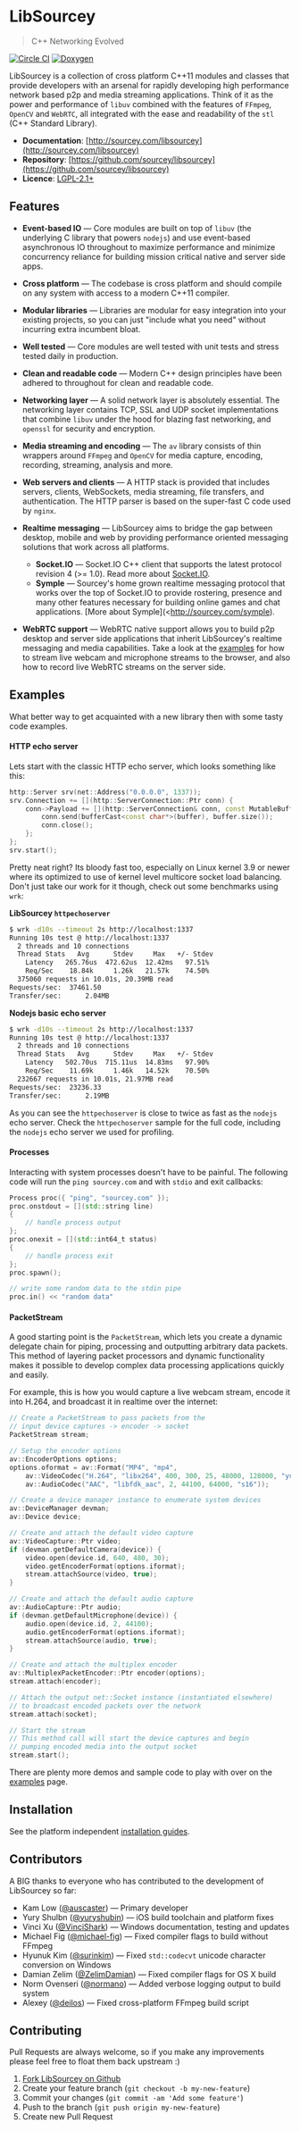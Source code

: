 # LibSourcey

> C++ Networking Evolved

[![Circle CI](https://circleci.com/gh/sourcey/libsourcey.svg?style=shield&circle-token=ab142562b19bb857de796d729aab28fa9df7682d)](https://circleci.com/gh/sourcey/libsourcey)
[![Doxygen](http://sourcey.com/images/doxygen.svg)](http://sourcey.com/libsourcey)

<!-- <img style="float:left;width:70px;margin-right:15px;margin-bottom:10px" src="http://sourcey.com/images/logos/libsourcey-80x80.png"> -->
LibSourcey is a collection of cross platform C++11 modules and classes that provide developers with an arsenal for rapidly developing high performance network based p2p and media streaming applications. Think of it as the power and performance of `libuv` combined with the features of `FFmpeg`, `OpenCV` and `WebRTC`, all integrated with the ease and readability of the `stl` (C++ Standard Library).

* **Documentation**: [http://sourcey.com/libsourcey](http://sourcey.com/libsourcey)  
* **Repository**: [https://github.com/sourcey/libsourcey](https://github.com/sourcey/libsourcey)  
* **Licence**: [LGPL-2.1+](/LICENSE.md)

## Features

* **Event-based IO** — Core modules are built on top of `libuv` (the underlying C library that powers `nodejs`) and use event-based asynchronous IO throughout to maximize performance and minimize concurrency reliance for building mission critical native and server side apps.

* **Cross platform** — The codebase is cross platform and should compile on any system with access to a modern C++11 compiler.

* **Modular libraries** — Libraries are modular for easy integration into your existing projects, so you can just "include what you need" without incurring extra incumbent bloat.

* **Well tested** — Core modules are well tested with unit tests and stress tested daily in production.

* **Clean and readable code** — Modern C++ design principles have been adhered to throughout for clean and readable code.

* **Networking layer** — A solid network layer is absolutely essential. The networking layer contains TCP, SSL and UDP socket implementations that combine `libuv` under the hood for blazing fast networking, and `openssl` for security and encryption.

* **Media streaming and encoding** — The `av` library consists of thin wrappers around `FFmpeg` and `OpenCV` for media capture, encoding, recording, streaming, analysis and more.

* **Web servers and clients** — A HTTP stack is provided that includes servers, clients, WebSockets, media streaming, file transfers, and authentication. The HTTP parser is based on the super-fast C code used by `nginx`.

* **Realtime messaging** — LibSourcey aims to bridge the gap between desktop, mobile and web by providing performance oriented messaging solutions that work across all platforms.
    * **Socket.IO** — Socket.IO C++ client that supports the latest protocol revision 4 (>= 1.0). Read more about [Socket.IO](http://socket.io).
    * **Symple** — Sourcey's home grown realtime messaging protocol that works over the top of Socket.IO to provide rostering, presence and many other features necessary for building online games and chat applications. [More about Symple](<http://sourcey.com/symple).

* **WebRTC support** — WebRTC native support allows you to build p2p desktop and server side applications that inherit LibSourcey's realtime messaging and media capabilities. Take a look at the [examples](examples.md) for how to stream live webcam and microphone streams to the browser, and also how to record live WebRTC streams on the server side.

<!--
* **Full ICE stack** — The ICE module is a complete implementation of [RFC 5245 (Interactive Connectivity Establishment)](http://tools.ietf.org/html/rfc5245) based on LibSourcey architecture.
    * **ICE** — [RFC 5245](http://tools.ietf.org/rfc/rfc5245) ICE agent implementation.
    * **STUN** — [RFC 5389](http://tools.ietf.org/rfc/rfc5389) implementation that includes support for ICE and TURN and TURN TCP messages.
    * **TURN** — Server and client stack that supports both [RFC 5766 (Traversal Using Relays around NAT)](http://tools.ietf.org/rfc/rfc5766) and [RFC 6062 (Traversal Using Relays around NAT Extensions for TCP Allocations)](http://tools.ietf.org/rfc/rfc6062) specifications.s
    * **SDP** — [RFC 4566](http://tools.ietf.org/rfc/rfc4566) implementation that includes extra support for ICE headers.
-->

## Examples

What better way to get acquainted with a new library then with some tasty code examples.

#### HTTP echo server

Lets start with the classic HTTP echo server, which looks something like this:

~~~cpp
http::Server srv(net::Address("0.0.0.0", 1337));
srv.Connection += [](http::ServerConnection::Ptr conn) {
    conn->Payload += [](http::ServerConnection& conn, const MutableBuffer& buffer) {
        conn.send(bufferCast<const char*>(buffer), buffer.size());
        conn.close();
    };
};
srv.start();
~~~

Pretty neat right? Its bloody fast too, especially on Linux kernel 3.9 or newer where its optimized to use of kernel level multicore socket load balancing. Don't just take our work for it though, check out some benchmarks using `wrk`:

**LibSourcey `httpechoserver`**

~~~bash
$ wrk -d10s --timeout 2s http://localhost:1337
Running 10s test @ http://localhost:1337
  2 threads and 10 connections
  Thread Stats   Avg      Stdev     Max   +/- Stdev
    Latency   265.76us  472.62us  12.42ms   97.51%
    Req/Sec    18.84k     1.26k   21.57k    74.50%
  375060 requests in 10.01s, 20.39MB read
Requests/sec:  37461.50
Transfer/sec:      2.04MB
~~~

**Nodejs basic echo server**

~~~bash
$ wrk -d10s --timeout 2s http://localhost:1337
Running 10s test @ http://localhost:1337
  2 threads and 10 connections
  Thread Stats   Avg      Stdev     Max   +/- Stdev
    Latency   502.70us  715.11us  14.83ms   97.90%
    Req/Sec    11.69k     1.46k   14.52k    70.50%
  232667 requests in 10.01s, 21.97MB read
Requests/sec:  23236.33
Transfer/sec:      2.19MB
~~~

As you can see the `httpechoserver` is close to twice as fast as the `nodejs` echo server.
Check the `httpechoserver` sample for the full code, including the `nodejs` echo server we used for profiling.

#### Processes

Interacting with system processes doesn't have to be painful.
The following code will run the `ping sourcey.com` and with `stdio` and exit callbacks:

~~~cpp
Process proc({ "ping", "sourcey.com" });
proc.onstdout = [](std::string line)
{
    // handle process output
};
proc.onexit = [](std::int64_t status)
{
    // handle process exit
};
proc.spawn();

// write some random data to the stdin pipe
proc.in() << "random data"
~~~

#### PacketStream

A good starting point is the `PacketStream`, which lets you create a dynamic delegate chain for piping, processing and outputting arbitrary data packets. This method of layering packet processors and dynamic functionality makes it possible to develop complex data processing applications quickly and easily.

For example, this is how you would capture a live webcam stream, encode it into H.264, and broadcast it in realtime over the internet:

~~~cpp
// Create a PacketStream to pass packets from the
// input device captures -> encoder -> socket
PacketStream stream;

// Setup the encoder options
av::EncoderOptions options;
options.oformat = av::Format("MP4", "mp4",
    av::VideoCodec("H.264", "libx264", 400, 300, 25, 48000, 128000, "yuv420p"),
    av::AudioCodec("AAC", "libfdk_aac", 2, 44100, 64000, "s16"));

// Create a device manager instance to enumerate system devices
av::DeviceManager devman;
av::Device device;

// Create and attach the default video capture
av::VideoCapture::Ptr video;
if (devman.getDefaultCamera(device)) {
    video.open(device.id, 640, 480, 30);
    video.getEncoderFormat(options.iformat);
    stream.attachSource(video, true);
}

// Create and attach the default audio capture
av::AudioCapture::Ptr audio;
if (devman.getDefaultMicrophone(device)) {
    audio.open(device.id, 2, 44100);
    audio.getEncoderFormat(options.iformat);
    stream.attachSource(audio, true);
}

// Create and attach the multiplex encoder
av::MultiplexPacketEncoder::Ptr encoder(options);
stream.attach(encoder);

// Attach the output net::Socket instance (instantiated elsewhere)
// to broadcast encoded packets over the network
stream.attach(socket);

// Start the stream
// This method call will start the device captures and begin
// pumping encoded media into the output socket
stream.start();
~~~

There are plenty more demos and sample code to play with over on the [examples](/examples.md) page.

## Installation

See the platform independent [installation guides](/installation.md).

## Contributors

A BIG thanks to everyone who has contributed to the development of LibSourcey so far:

* Kam Low ([@auscaster](https://github.com/auscaster)) — Primary developer
* Yury Shulbn ([@yuryshubin](https://github.com/yuryshubin)) — iOS build toolchain and platform fixes
* Vinci Xu ([@VinciShark](https://github.com/VinciShark)) — Windows documentation, testing and updates
* Michael Fig ([@michael-fig](https://github.com/michael-fig)) — Fixed compiler flags to build without FFmpeg
* Hyunuk Kim ([@surinkim](https://github.com/surinkim)) — Fixed `std::codecvt` unicode character conversion on Windows
* Damian Zelim ([@ZelimDamian](https://github.com/ZelimDamian)) — Fixed compiler flags for OS X build
* Norm Ovenseri ([@normano](https://github.com/normano)) — Added verbose logging output to build system
* Alexey ([@deilos](https://github.com/deilos)) — Fixed cross-platform FFmpeg build script

## Contributing

Pull Requests are always welcome, so if you make any improvements please feel free to float them back upstream :)

1. [Fork LibSourcey on Github](https://github.com/sourcey/libsourcey)
2. Create your feature branch (`git checkout -b my-new-feature`)
3. Commit your changes (`git commit -am 'Add some feature'`)
4. Push to the branch (`git push origin my-new-feature`)
5. Create new Pull Request

<!--
## Issues

For bugs and issues please use the [Github issue tracker](https://github.com/sourcey/libsourcey/issues).
-->
